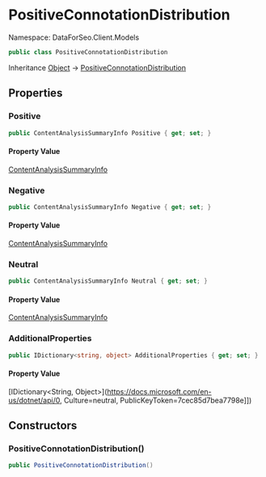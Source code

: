 # PositiveConnotationDistribution

Namespace: DataForSeo.Client.Models

```csharp
public class PositiveConnotationDistribution
```

Inheritance [Object](https://docs.microsoft.com/en-us/dotnet/api/Object) → [PositiveConnotationDistribution](./PositiveConnotationDistribution.md)

## Properties

### **Positive**

```csharp
public ContentAnalysisSummaryInfo Positive { get; set; }
```

#### Property Value

[ContentAnalysisSummaryInfo](./ContentAnalysisSummaryInfo.md)<br>

### **Negative**

```csharp
public ContentAnalysisSummaryInfo Negative { get; set; }
```

#### Property Value

[ContentAnalysisSummaryInfo](./ContentAnalysisSummaryInfo.md)<br>

### **Neutral**

```csharp
public ContentAnalysisSummaryInfo Neutral { get; set; }
```

#### Property Value

[ContentAnalysisSummaryInfo](./ContentAnalysisSummaryInfo.md)<br>

### **AdditionalProperties**

```csharp
public IDictionary<string, object> AdditionalProperties { get; set; }
```

#### Property Value

[IDictionary&lt;String, Object&gt;](https://docs.microsoft.com/en-us/dotnet/api/0, Culture=neutral, PublicKeyToken=7cec85d7bea7798e]])<br>

## Constructors

### **PositiveConnotationDistribution()**

```csharp
public PositiveConnotationDistribution()
```
